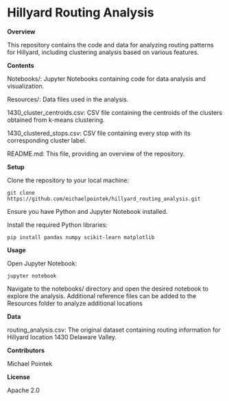 # Hillyard Routing Analysis

**Overview**

This repository contains the code and data for analyzing routing patterns for Hillyard, including clustering analysis based on various features.

**Contents**

Notebooks/: Jupyter Notebooks containing code for data analysis and visualization.

Resources/: Data files used in the analysis.

1430_cluster_centroids.csv: CSV file containing the centroids of the clusters obtained from k-means clustering.

1430_clustered_stops.csv: CSV file containing every stop with its corresponding cluster label.

README.md: This file, providing an overview of the repository.


**Setup**

Clone the repository to your local machine:

`git clone https://github.com/michaelpointek/hillyard_routing_analysis.git`

Ensure you have Python and Jupyter Notebook installed.


Install the required Python libraries:

`pip install pandas numpy scikit-learn matplotlib`


**Usage**

Open Jupyter Notebook:

`jupyter notebook`

Navigate to the notebooks/ directory and open the desired notebook to explore the analysis. Additional reference files can be added to the Resources folder to analyze 
additional locations

**Data**

routing_analysis.csv: The original dataset containing routing information for Hillyard location 1430 Delaware Valley.

**Contributors**

Michael Pointek

**License**

Apache 2.0
